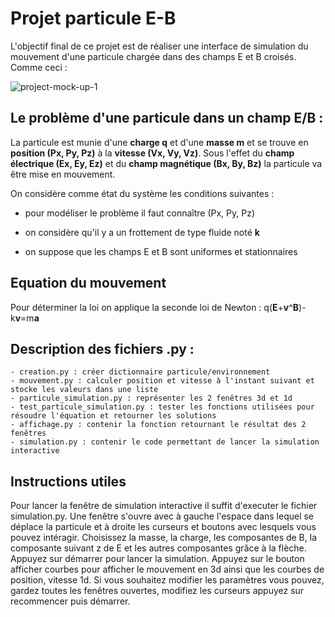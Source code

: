 # Projet particule E-B

L'objectif final de ce projet est de réaliser une interface de simulation du mouvement d'une particule chargée dans des champs E et B croisés. Comme ceci :

![project-mock-up-1](https://user-images.githubusercontent.com/98262820/152623128-efa74b70-b5b3-41d9-b670-92fd6df2969e.png)


## Le problème d'une particule dans un champ E/B :

La particule est munie d'une **charge q** et d'une **masse m** et se trouve en **position (Px, Py, Pz)** à la **vitesse (Vx, Vy, Vz)**. Sous l'effet du **champ électrique (Ex, Ey, Ez)** et du **champ magnétique (Bx, By, Bz)** la particule va être mise en mouvement.

On considère comme état du système les conditions suivantes :

- pour modéliser le problème il faut connaître (Px, Py, Pz)
    
- on considère qu'il y a un frottement de type fluide noté **k**
    
- on suppose que les champs E et B sont uniformes et stationnaires


## Equation du mouvement

Pour déterminer la loi on applique la seconde loi de Newton :    q(**E**+**v**^**B**)-k**v**=m**a**     


## Description des fichiers .py :

    - creation.py : créer dictionnaire particule/environnement
    - mouvement.py : calculer position et vitesse à l'instant suivant et stocke les valeurs dans une liste
    - particule_simulation.py : représenter les 2 fenêtres 3d et 1d
    - test_particule_simulation.py : tester les fonctions utilisées pour résoudre l'équation et retourner les solutions
    - affichage.py : contenir la fonction retournant le résultat des 2 fenêtres
    - simulation.py : contenir le code permettant de lancer la simulation interactive


## Instructions utiles

Pour lancer la fenêtre de simulation interactive il suffit d'executer le fichier simulation.py. Une fenêtre s'ouvre avec à gauche l'espace dans lequel se déplace la particule et à droite les curseurs et boutons avec lesquels vous pouvez intéragir. Choisissez la masse, la charge, les composantes de B, la composante suivant z de E et les autres composantes grâce à la flèche. Appuyez sur démarrer pour lancer la simulation. Appuyez sur le bouton afficher courbes pour afficher le mouvement en 3d ainsi que les courbes de position, vitesse 1d. Si vous souhaitez modifier les paramètres vous pouvez, gardez toutes les fenêtres ouvertes, modifiez les curseurs appuyez sur recommencer puis démarrer.
